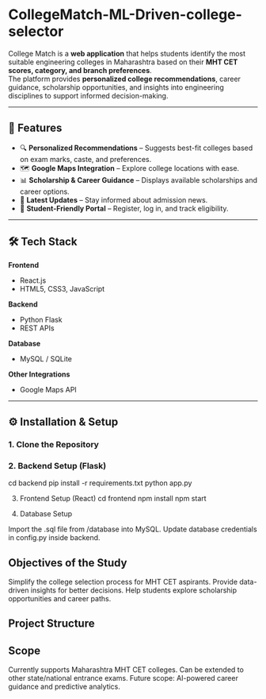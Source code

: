 # CollegeMatch-ML-Driven-college-selector

College Match is a **web application** that helps students identify the most suitable engineering colleges in Maharashtra based on their **MHT CET scores, category, and branch preferences**.  
The platform provides **personalized college recommendations**, career guidance, scholarship opportunities, and insights into engineering disciplines to support informed decision-making.

---

## 🚀 Features

- 🔍 **Personalized Recommendations** – Suggests best-fit colleges based on exam marks, caste, and preferences.  
- 🗺️ **Google Maps Integration** – Explore college locations with ease.  
- 📊 **Scholarship & Career Guidance** – Displays available scholarships and career options.  
- 📰 **Latest Updates** – Stay informed about admission news.  
- 👥 **Student-Friendly Portal** – Register, log in, and track eligibility.  

---

## 🛠️ Tech Stack

**Frontend**  
- React.js  
- HTML5, CSS3, JavaScript  

**Backend**  
- Python Flask  
- REST APIs  

**Database**  
- MySQL / SQLite  

**Other Integrations**  
- Google Maps API  

---

## ⚙️ Installation & Setup

### 1. Clone the Repository

### 2. Backend Setup (Flask)
cd backend
pip install -r requirements.txt
python app.py

3. Frontend Setup (React)
cd frontend
npm install
npm start

4. Database Setup

Import the .sql file from /database into MySQL.
Update database credentials in config.py inside backend.

## Objectives of the Study

Simplify the college selection process for MHT CET aspirants.
Provide data-driven insights for better decisions.
Help students explore scholarship opportunities and career paths.

## Project Structure

## Scope

Currently supports Maharashtra MHT CET colleges.
Can be extended to other state/national entrance exams.
Future scope: AI-powered career guidance and predictive analytics.

